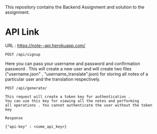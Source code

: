 This repository contains the Backend Assignment and solution to the assignment.

# API Link

URL : https://note--api.herokuapp.com/

```
POST /api/signup 
```
Here you can pass your username and password and confirmation password .
This will create a new user and will create two files ("username.json" , "username_translate".json) for storing all notes of a particular user and the translation respectively.

```
POST /api/generate/

This request will create a token key for authentication .
You can use this key for viewing all the notes and performing 
all operations . You cannot authenticate the user without the token key
 
Response

{"api-key" : <some_api_key>}
```
